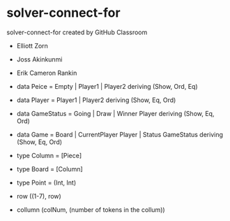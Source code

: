# solver-connect-for
solver-connect-for created by GitHub Classroom
 * Elliott Zorn
 * Joss Akinkunmi
 * Erik Cameron Rankin

 * data Peice = Empty | Player1 | Player2  deriving (Show, Ord, Eq)
 * data Player = Player1 | Player2 deriving (Show, Eq, Ord)
 * data GameStatus = Going | Draw | Winner Player deriving (Show, Eq, Ord)
 * data Game = Board | CurrentPlayer Player | Status GameStatus deriving (Show, Eq, Ord)
 * type Column = [Piece]
 * type Board = [Column]
 * type Point = (Int, Int)
 * row ((1-7), row)
 * collumn (colNum, (number of tokens in the collum)) 
